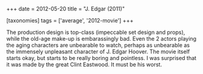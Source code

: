 +++
date = 2012-05-20
title = "J. Edgar (2011)"

[taxonomies]
tags = ['average', '2012-movie']
+++

The production design is top-class (impeccable set design and props),
while the old-age make-up is embarassingly bad. Even the 2 actors
playing the aging characters are unbearable to watch, perhaps as
unbearable as the immensely unpleasant character of J. Edgar Hoover. The
movie itself starts okay, but starts to be really boring and pointless.
I was surprised that it was made by the great Clint Eastwood. It must be
his worst.
